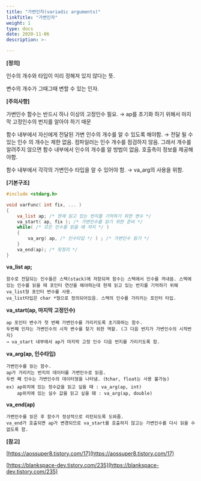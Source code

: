 ```yaml
---
title: "가변인자(variadic arguments)"
linkTitle: "가변인자"
weight: 1
type: docs
date: 2020-11-06
description: >-

---
```


**[정의]**

인수의 개수와 타입이 미리 정해져 있지 않다는 뜻.

변수의 개수가 그때그때 변할 수 있는 인자.

**[주의사항]**

가변인수 함수는 반드시 하나 이상의 고정인수 필요. → ap를 초기화 하기 위해서 마지막 고정인수의 번지를 알아야 하기 때문

함수 내부에서 자신에게 전달된 가변 인수의 개수를 알 수 있도록 해야함. → 전달 될 수 있는 인수 의 개수는 제한 없음. 컴파일러는 인수 개수를 점검하지 않음. 그래서 개수를 알려주지 않으면 함수 내부에서 인수의 개수를 알 방법이 없음. 호출측이 정보를 제공해야함.

함수 내부에서 각각의 가변인수 타입을 알 수 있어야 함. → va_arg의 사용을 위함.

**[기본구조]**

```c
#include <stdarg.h>

void varFunc( int fix, ... )
{
    va_list ap; /* 현재 읽고 있는 번지를 기억하기 위한 변수 */
    va_start( ap, fix ); /* 가변인수를 읽기 위한 준비 */
    while( /* 모든 인수를 읽을 때 까지 */ )
    {
        va_arg( ap, /* 인수타입 */ ) ; /* 가변인수 읽기 */
    }
    va_end(ap); /* 뒷정리 */
}
```

**va_list ap;**
	
	함수로 전달되는 인수들은 스택(stack)에 저장되며 함수는 스택에서 인수를 꺼내씀. 스택에 있는 인수를 읽을 때 포인터 연산을 해야하는데 현재 읽고 있는 번지를 기억하기 위해 va_list형 포인터 변수를 사용.
	va_list타입은 char *형으로 정의되어있음. 스택의 인수를 가리키는 포인터 타입.

**va_start(ap, 마지막 고정인수)**

	ap 포인터 변수가 첫 번째 가변인수를 가리키도록 초기화하는 함수.
	두번째 인자는 가변인수의 시작 변수를 찾기 위한 역할. (그 다음 번지가 가변인수의 시작번지)
	→ va_start 내부에서 ap가 마지막 고정 인수 다음 번지를 가리키도록 함.

**va_arg(ap, 인수타입)**

	가변인수를 읽는 함수.
	ap가 가리키는 번지의 데이터를 가변인수로 읽음.
	두번 째 인수는 가변인수의 데이터형을 나타냄. (❗char, float는 사용 불가능)
	ex) ap위치에 있는 정수값을 읽고 싶을 때 : va_arg(ap, int)
		ap위치에 있는 실수 값을 읽고 싶을 떄 : va_arg(ap, double)

**va_end(ap)**

	가변인수를 읽은 후 함수가 정상적으로 리턴되도록 도와줌.
	va_end가 호출되면 ap가 변경되므로 va_start를 호출하지 않고는 가변인수를 다시 읽을 수 없도록 함.

**[참고]**

[https://aossuper8.tistory.com/17](https://aossuper8.tistory.com/17)

[https://blankspace-dev.tistory.com/235](https://blankspace-dev.tistory.com/235)
